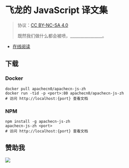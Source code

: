 # 飞龙的 JavaScript 译文集

> 协议：[CC BY-NC-SA 4.0](http://creativecommons.org/licenses/by-nc-sa/4.0/)
> 
> 既然我们做什么都会被喷，________________。

* [在线阅读](https://js.apachecn.org)
## 下载

### Docker

```
docker pull apachecn0/apachecn-js-zh
docker run -tid -p <port>:80 apachecn0/apachecn-js-zh
# 访问 http://localhost:{port} 查看文档
```

### NPM

```
npm install -g apachecn-js-zh
apachecn-js-zh <port>
# 访问 http://localhost:{port} 查看文档
```

## 赞助我

![](https://img-blog.csdnimg.cn/20200112005920729.png)
